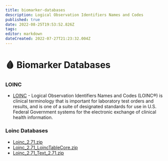 ```yaml
---
title: biomarker-databases
description: Logical Observation Identifiers Names and Codes
published: true
date: 2022-08-25T19:53:52.826Z
tags: 
editor: markdown
dateCreated: 2022-07-27T21:23:32.004Z
---
```


# 🩸 Biomarker Databases

### LOINC

* [LOINC](https://loinc.org/downloads/) - Logical Observation Identifiers Names and Codes (LOINC®) is clinical terminology that is important for laboratory test orders and results, and is one of a suite of designated standards for use in U.S. Federal Government systems for the electronic exchange of clinical health information.

### Loinc Databases

* [Loinc\_2.71.zip](https://s3.amazonaws.com/static.quantimo.do/unified-health-api/reference-databases/Loinc\_2.71.zip)
* [Loinc\_2.71\_LoincTableCore.zip](https://s3.amazonaws.com/static.quantimo.do/unified-health-api/reference-databases/Loinc\_2.71\_LoincTableCore.zip)
* [Loinc\_2.71\_Text\_2.71.zip](https://s3.amazonaws.com/static.quantimo.do/unified-health-api/reference-databases/Loinc\_2.71\_Text\_2.71.zip)
